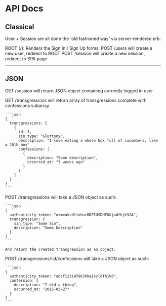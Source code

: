 # API Docs

## Classical

User + Session are all done the 'old fashioned way' via server-rendered erb.

ROOT (/): Renders the Sign In / Sign Up forms.
POST /users will create a new user, redirect to ROOT
POST /session will create a new session, redirect to SPA page

---
## JSON

GET /session will return JSON object containing currently logged in user

GET /transgressions will return array of transgressions complete with confessions subarray

    ```json
    {
      transgressions: [
        {
          id: 3,
          sin_type: "Gluttony",
          description: "I love eating a whole box full of cucumbers, like a 20lb box"
          confessions: [
            {
              description: "Some description",
              occurred_at: "3 weeks ago"
            }
          ]
        }
      ]
    }
    ```

POST /transgressions will take a JSON object as such:

    ```json
    {
      authenticity_token: "osmeaksdfiohuiHDFIUSDHFUkjadfhjk324",
      transgression: {
        sin_type: "Some Sin",
        description: "Some Description"
      }
    }
    ```

    And return the created transgression as an object.

POST /transgressions/:id/confessions will take a JSON object as such:

    ```json
    {
      authenticity_token: "adsf123i478KJkhajksldfhjk0",
      confession: {
        description: "I did a thing",
        occurred_at: "2015-03-27"
      }
    }
    ```
